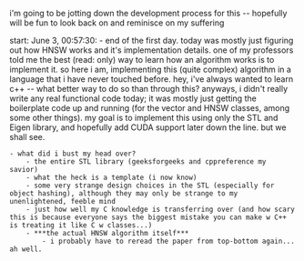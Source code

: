 i'm going to be jotting down the development process for this -- hopefully will be fun to look back on and reminisce on my suffering

start: June 3, 00:57:30:
    - end of the first day. today was mostly just figuring out how HNSW works and it's implementation details. one of my professors told me the best (read: only) way to learn how an algorithm works is to implement it. so here i am, implementing this (quite complex) algorithm in a language that i have never touched before. hey, i've always wanted to learn c++ -- what better way to do so than through this? anyways, i didn't really write any real functional code today; it was mostly just getting the boilerplate code up and running (for the vector and HNSW classes, among some other things). my goal is to implement this using only the STL and Eigen library, and hopefully add CUDA support later down the line. but we shall see. 

    - what did i bust my head over?
        - the entire STL library (geeksforgeeks and cppreference my savior)
        - what the heck is a template (i now know)
        - some very strange design choices in the STL (especially for object hashing), although they may only be strange to my unenlightened, feeble mind
        - just how well my C knowledge is transferring over (and how scary this is because everyone says the biggest mistake you can make w C++ is treating it like C w classes...)
        - ***the actual HNSW algorithm itself***
            - i probably have to reread the paper from top-bottom again... ah well. 
